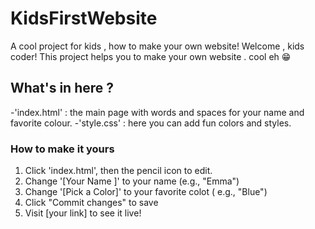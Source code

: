 # KidsFirstWebsite
A cool project for kids , how to make your own website!
Welcome , kids coder! This project helps you to make your own website . cool eh 😁

## What's in here ?
-'index.html' : the main page with words and spaces for your name and favorite colour.
-'style.css' : here you can add fun colors and styles.

### How to make it yours
1. Click 'index.html', then the pencil icon to edit.
2. Change '[Your Name ]' to your name (e.g., "Emma")
3. Change '[Pick a Color]' to your favorite colot ( e.g., "Blue")
4. Click "Commit changes" to save
5. Visit [your link] to see it live!

